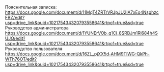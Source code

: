 Пояснительная записка:
https://docs.google.com/document/d/11MqT4ZRTrVRJpJU2IA7xEo4NsghzcFBZ/edit?usp=drive_link&ouid=102175434320793558641&rtpof=true&sd=true
Руководство администратора
https://docs.google.com/document/d/1YUNErVOb_q1Ci_8SRBJm1Rl684h4SUJQ/edit?usp=drive_link&ouid=102175434320793558641&rtpof=true&sd=true
Руководство пользователя
https://docs.google.com/document/d/16ZL_pjXX5d-AHM9TlWG-QkPh-WTh76OT/edit?usp=drive_link&ouid=102175434320793558641&rtpof=true&sd=true